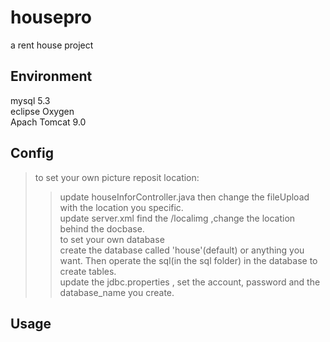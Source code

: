 # housepro
a rent house project
## Environment
mysql 5.3<br>
eclipse Oxygen<br>
Apach Tomcat 9.0<br>
## Config
  > to set your own picture reposit location:<br>
  >> update houseInforController.java then change the fileUpload with the location you specific.<br>
  >> update server.xml find the /localimg ,change the location behind the docbase.<br>
  > to set your own database<br>
  >> create the database called 'house'(default) or anything you want. Then operate the sql(in the sql folder) in the database to create     tables.<br>
  >> update the jdbc.properties , set the account, password and the database_name you create.<br>
  
## Usage
